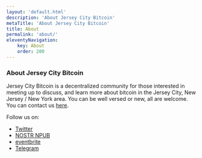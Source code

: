 ```yaml
---
layout: 'default.html'
description: 'About Jersey City Bitcoin'
metaTitle: 'About Jersey City Bitcoin'
title: About
permalink: 'about/'
eleventyNavigation:
    key: About
    order: 200
---
```

<style>
/* Tooltip container */
.tooltip {
  position: relative;
  display: inline-block;
}

/* Tooltip text */
.tooltip .tooltiptext {
  visibility: hidden;
  width: 200px;
  background-color: black;
  color: #fff;
  text-align: center;
  padding: 5px 0;
  border-radius: 6px;
 
  /* Position the tooltip text - see examples below! */
  position: absolute;
  z-index: 1;
}

/* Show the tooltip text when you mouse over the tooltip container */
.tooltip:hover .tooltiptext {
  visibility: visible;
}

.tooltiptext img {
    width: 80%;
    margin: auto;
}
</style>
### About Jersey City Bitcoin

Jersey City Bitcoin is a decentralized community for those interested in meeting up to discuss, and learn more about bitcoin in the Jersey City, New Jersey / New York area. You can be well versed or new, all are welcome. You can contact us [here](/contact-us/).

Follow us on:  
- <a href="https://twitter.com/JerseyCityBTC" target="_blank">Twitter</a>
- <div class="tooltip"><a href="/assets/images/npub1a6y4ujay2040xz4pygs30w5r9shw9qvu0nxwhc5dlefddpmuslpqdlu2s2.png" target="_blank">NOSTR NPUB</a>
  <span class="tooltiptext"><img src="/assets/images/npub1a6y4ujay2040xz4pygs30w5r9shw9qvu0nxwhc5dlefddpmuslpqdlu2s2.png" alt="NOSTR npub" /></span></div>
- <a href="https://www.eventbrite.com/e/jersey-city-bitcoin-meetup-tickets-713306828927?aff=oddtdtcreator" target="_blank">eventbrite</a>
- <a href="https://t.me/+gUMTekJz7PM3MzZh" target="_blank">Telegram</a>

